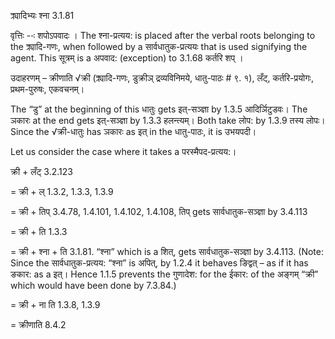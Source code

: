 

 क्र्यादिभ्यः श्ना 3.1.81 


वृत्तिः --ः शपोऽपवादः । The श्ना-प्रत्यय: is placed after the verbal roots belonging to the क्र्यादि-गणः, when followed by a सार्वधातुक-प्रत्ययः that is used signifying the agent. This सूत्रम् is a अपवाद: (exception) to 3.1.68 कर्तरि शप्‌ । 


उदाहरणम् – क्रीणाति √क्री (क्र्यादि-गणः, डुक्रीञ् द्रव्यविनिमये, धातु-पाठः # ९. १), लँट्, कर्तरि-प्रयोगः, प्रथम-पुरुषः, एकवचनम्। 


The “डु” at the beginning of this धातुः gets इत्-सञ्ज्ञा by 1.3.5 आदिर्ञिटुडवः। The ञकारः at the end gets इत्-सञ्ज्ञा by 1.3.3 हलन्त्यम्। Both take लोप: by 1.3.9 तस्य लोपः। Since the √क्री-धातुः has ञकारः as इत् in the धातु-पाठः, it is उभयपदी। 


Let us consider the case where it takes a परस्मैपद-प्रत्यय:। 


क्री + लँट् 3.2.123 

= क्री + ल् 1.3.2, 1.3.3, 1.3.9 

= क्री + तिप् 3.4.78, 1.4.101, 1.4.102, 1.4.108, तिप् gets सार्वधातुक-सञ्ज्ञा by 3.4.113 

= क्री + ति 1.3.3 

= क्री + श्ना + ति 3.1.81. “श्ना” which is a शित्, gets सार्वधातुक-सञ्ज्ञा by 3.4.113. (Note: Since the सार्वधातुक-प्रत्यय: “श्ना” is अपित्, by 1.2.4 it behaves ङिद्वत् – as if it has ङकार: as a इत्। Hence 1.1.5 prevents the गुणादेश: for the ईकार: of the अङ्गम् “क्री” which would have been done by 7.3.84.) 

= क्री + ना ति 1.3.8, 1.3.9 

= क्रीणाति 8.4.2 


